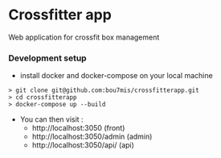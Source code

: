 # Crossfitter app

Web application for crossfit box management

### Development setup

- install docker and docker-compose on your local machine

```
> git clone git@github.com:bou7mis/crossfitterapp.git
> cd crossfitterapp
> docker-compose up --build
```

- You can then visit :
    - http://localhost:3050 (front)
    - http://localhost:3050/admin (admin)
    - http://localhost:3050/api/ (api)
    
